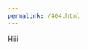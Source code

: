 ```yaml
---
permalink: /404.html
---
```


<html>
  <head>
    <meta http-equiv="refresh" content="10; url='http://www.rajsandilya.com'" />

Hiii
  </head>
</html>
